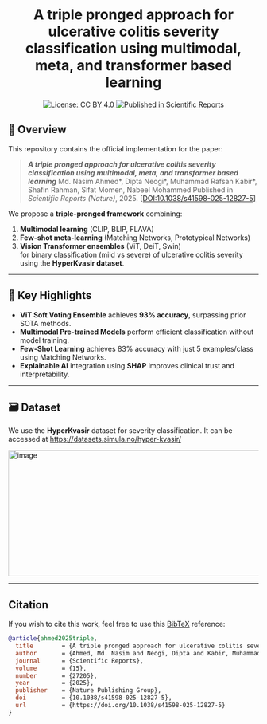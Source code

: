 <h1 align="center">
A triple pronged approach for ulcerative colitis severity classification using multimodal, meta, and transformer based learning
</h1>

<p align="center">
  <a href="https://creativecommons.org/licenses/by/4.0/">
    <img src="https://img.shields.io/badge/License-CC%20BY%204.0-lightgrey.svg" alt="License: CC BY 4.0">
  </a>
  <a href="https://doi.org/10.1038/s41598-025-12827-5">
    <img src="https://img.shields.io/badge/Published%20in-Scientific%20Reports-blue.svg" alt="Published in Scientific Reports">
  </a>
</p>

## 📌 Overview

This repository contains the official implementation for the paper:

> ***A triple pronged approach for ulcerative colitis severity classification using multimodal, meta, and transformer based learning***
> Md. Nasim Ahmed*, Dipta Neogi*, Muhammad Rafsan Kabir*, Shafin Rahman, Sifat Momen, Nabeel Mohammed
> Published in *Scientific Reports (Nature)*, 2025. [[DOI:10.1038/s41598-025-12827-5]](https://doi.org/10.1038/s41598-025-12827-5)

We propose a **triple-pronged framework** combining:
1. **Multimodal learning** (CLIP, BLIP, FLAVA)
2. **Few-shot meta-learning** (Matching Networks, Prototypical Networks)
3. **Vision Transformer ensembles** (ViT, DeiT, Swin)  
for binary classification (mild vs severe) of ulcerative colitis severity using the **HyperKvasir dataset**.

---

## 🧠 Key Highlights

- **ViT Soft Voting Ensemble** achieves **93% accuracy**, surpassing prior SOTA methods.
- **Multimodal Pre-trained Models** perform efficient classification without model training.
- **Few-Shot Learning** achieves 83% accuracy with just 5 examples/class using Matching Networks.
- **Explainable AI** integration using **SHAP** improves clinical trust and interpretability.

---

## 🗃️ Dataset

We use the **HyperKvasir** dataset for severity classification. It can be accessed at https://datasets.simula.no/hyper-kvasir/

<img width="575" height="253" alt="image" src="https://github.com/user-attachments/assets/7da69046-d562-4ab6-b641-e670f5921f5f" />


---

## Citation

If you wish to cite this work, feel free to use this [BibTeX](http://www.bibtex.org/) reference:

```bibtex
@article{ahmed2025triple,
  title        = {A triple pronged approach for ulcerative colitis severity classification using multimodal, meta, and transformer based learning},
  author       = {Ahmed, Md. Nasim and Neogi, Dipta and Kabir, Muhammad Rafsan and Rahman, Shafin and Momen, Sifat and Mohammed, Nabeel},
  journal      = {Scientific Reports},
  volume       = {15},
  number       = {27205},
  year         = {2025},
  publisher    = {Nature Publishing Group},
  doi          = {10.1038/s41598-025-12827-5},
  url          = {https://doi.org/10.1038/s41598-025-12827-5}
}
